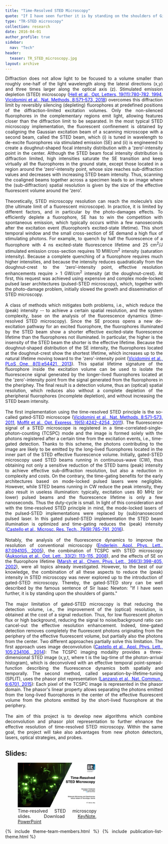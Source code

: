 ```yaml
---
title: "Time-Resolved STED Microscopy"
quote: "If I have seen further it is by standing on the shoulders of Giants (Isaac Newton)."
type: "TR-STED microscopy"
collection: research
date: 2016-04-01
author_profile: true
sidebar:
  nav: "Tech"
header:
  teaser: TR_STED_microscopy.jpg
layout: archive
---
```

<div style="text-align: justify">
  
Diffraction does not allow light to be focused to a volume smaller than roughly one-half of the light wavelength along the lateral directions (x,y) and three times larger along the optical axis (z). Stimulated emission depletion (STED) microscopy (<a href="https://doi.org/10.1364/OL.19.000780"><span style="color:blue">Hell et al., Opt. Letters, 19(11):780-782, 1994</span></a>, <a href="https://doi.org/10.1038/nmeth.1624"><span style="color:blue">Vicidomini et al., Nat. Methods, 8:571–573, 2018</span></a>) overcomes this diffraction limit by reversibly silencing (depleting) fluorophores at predefined positions of the diffraction-limited excitation volumes. Only the non-silenced fluorophores in the complementary regions emit light, allowing features closer than the diffraction limit to be separated. In the most typical STED microscopy implementation, the fluorescent confinement is obtained by coaligning the Gaussian excitation beam of a scanning microscope with a second beam, called the STED beam, which (i) is tuned in wavelength to de-excite fluorophores via stimulated emission (SE) and (ii) is engineered to create a doughnut-shaped focal intensity distribution with a ‘zero’-intensity point in the center. Although the STED beam focal intensity distribution is diffraction limited, high intensities saturate the SE transition and keep virtually all the fluorophores in the ground state, except those located in a region around the ‘zero’-intensity point, whose size reaches sub-diffraction values and decreases with increasing STED beam intensity. Thus, scanning the coaligned beams together across a specimen leads to an image where the (sub-diffraction) spatial resolution is given by the size of the effective fluorescent volume around the ‘zero’.
<br>
<br>
Theoretically, STED microscopy resolution can reach the molecule’s size (the ultimate limit of a fluorescent microscope). In practice, it is limited by different factors, and in particular by the photo-damages effects. To efficiently deplete a fluorophore, SE has to win the competition with spontaneous emission, which typically occurs within a few nanoseconds after the excitation event (fluorophore’s excited-state lifetime). This short temporal window and the small cross-section of SE demand a high flux of stimulating photons. For example, to quench by half the fluorescence of a fluorophore with 4 ns excited-state fluorescence lifetime and 25 cm<sup>2</sup>/J stimulated emission cross-section requires 10 MW/cm<sup>2</sup> intensity (saturation intensity). Because a complete quenching of a fluorophore requires much higher intensities, and because the intensity reduces quadratically from the doughnut-crest to the ‘zero’-intensity point, effective resolution enhancements require > 1 GW/cm<sup>2</sup> intensity (at the doughnut-crest). At first, this request was achieved using expensive and complex mode-locked pulsed laser architectures (pulsed-STED microscopy), which, together with the photo-damage problem, initially slowed the growth and dissemination of STED microscopy. 
<br>
<br>
A class of methods which mitigates both problems, i.e., which reduce the (peak) intensity -- to achieve a certain spatial resolution, and the system complexity, base on the analysis of the fluorescence dynamics (time-resolved STED microscopy). Since the SE process opens a new de-excitation pathway for an excited fluorophore, the fluorophores illuminated by the STED beam show a shorter effective excited-state fluorescence lifetime than the fluorophores not illuminated. In particular, the higher is the insensity of the STED beam the shorter is the effective lifetime. Because the doughnut-shaped distribution of the SE intensity, the fluorophores located at the doughnut-crest show the shortest lifetime, which increases up to the natural lifetime moving toward to the 'zero'-intensity point (<a href="https://doi.org/10.1371/journal.pone.0054421"><span style="color:blue">Vicidomini et al., PLoS One, 8(1):e54421, 2013</span></a>). This spatial lifetime signature of the fluorophore inside the excitation volume can be used to isolate the fluorescecne signal generated by the longer-lived fluorophores located at the 'zero'-intensity point from the signal generated from the fluorophores in the pheriphey. The final result is a detection volume, thus an (optical) spatial resolution, which reduces also without a complete depletion of the pheripheral fluorophores (incomplete depletion), and without increasing the STED beam intensity. 
<br>
<br>
The first implementation using the time-resolved STED principle is the so-called gated-STED microscope (<a href="https://doi.org/10.1038/nmeth.1624"><span style="color:blue">Vicidomini et al., Nat. Methods, 8:571–573, 2011</span></a>, <a href="https://doi.org/10.1364/OE.19.004242"><span style="color:blue">Moffit et al., Opt. Express, 19(5):4242-4254, 2011</span></a>). The fluorescence signal of a STED microscope is registered in a time-correlated-single-photon-counting (TCSPC) mode and the image is formed solely with the photons registered after a certain time from the excitation events, i.e., time-gated detection. Thanks to this scheme, the photons contributing to the image are likely to be emitted by the long-lived fluorophores located in the inner part of the STED effective fluorescence volume. Initially, gated-STED microscopy used STED beams running in continuous-wave (CW), thus obtaining not only a sensitive reduction of the STED bams (peak) intensity to achieve effective sub-diffraction resolution, but also a reduction in complexity and costs. On the contrary, the time-gating benefits for the early architectures based on mode-locked pulsed lasers were negligible. However, while STED beams running in CW reduce the peak intensity, they also result in useless illumination: typically, excitation uses 80 MHz (or lower) pulsed beams and the fluorescence lifetime is only a few nanoseconds. Thus the duty-cycle is small. In light of this consideration and with the time-resolved STED principle in mind, the mode-locked lasers of the pulsed-STED implementations were replaced by (sub)nanosecond pulsed laser. In this gated pulsed-STED implementation the STED beam illumination is optimized and time-gating reduces the (peak) intensity (<a href="https://doi.org/10.1002/jemt.22716"><span style="color:blue">Castello et al., Microsc. Res. Tech., 79(9):785-791, 2016</span></a>).
<br>
<br>
Notably, the analysis of the fluorescence dynamics to improve the resolution of conventional microscopy (<a href="https://doi.org/10.1063/1.2034116"><span style="color:blue">Enderlein, Appl. Phys. Lett., 87:094105, 2005</span></a>), the combination of TCSPC with STED microscopy (<a href="https://doi.org/10.1364/OL.33.000113"><span style="color:blue">Auksorius et al., Opt. Lett., 33(2): 113-115, 2008</span></a>), and the effects of SE on the fluorophore lifetime (<a href="https://doi.org/10.1016/S0009-2614(02)01538-5"><span style="color:blue">Marsh et al., Chem. Phys. Lett., 366(3):398-405, 2002</span></a>), were all topics already investigated. However, to the best of our knowledge, the combination of all these aspects to reduce the (peak) intensity in STED microscopy was never explored up to the introduction of gated-STED microscopy. Thereby, the gated-STED story can be well described by the famous sentence of Sir Isaac Newton: "If I have seen further, it is by standing upon the shoulders of giants."
<br>
<br>
The major limitation of gated-STED microscopy is that reducing the detection volume, i.e., the improvement of the (optical) resolution, is obtained at the cost of a signal reduction. Thus, for low fluorescent photon flux or high background, reducing the signal to noise/background ratio can cancel-out the effective resolution enhancement. Indeed, time-gated detection removes completely the fluorescent photons originating from the periphery of the effective fluorescent volume, but partially also the photons from the center. Two different approaches partially solve this limitation. The first approach uses image deconvolution (<a href="https://doi.org/10.1063/1.4904092"><span style="color:blue">Castello et al., Appl. Phys. Lett., 105:234106, 2014</span></a>): The TCSPC imaging modality provides a three-dimensional STED image (x,y,t, where t is the lag-time of the photon-arrival histogram), which is deconvolved with an effective temporal point-spread-function describing the fluorescence dynamics both spatially and temporally. The second method, called separation-by-lifetime-tuning (SPLIT), uses the phasor plot representation (<a href="https://doi.org/10.1038/ncomms7701"><span style="color:blue">Lanzanò et al., Nat. Commun., 6:6701, 2015</span></a>): Each pixel of the TCSPC image is represented in the phasor domain. The phasor's linear property allows separating the photons emitted from the long-lived fluorophores in the center of the effective fluorescent volume from the photons emitted by the short-lived fluorophore at the periphery.
<br>
<br>
The aim of this project is to develop new algorithms which combine deconvolution and phasor plot representation to further ehnance the effective resolution of time-resolved STED microscopy. Within the same goal, the project will take also advantages from new photon detectors, lasers, optical strategies, and probes.     

<!--- Within the STED microscopy scenario our group developed and is developing a series of innovative methods which reduce the illumination (peak) intensity required by STED microscopy, thus providing great benefits for long-term live-cell imaging applications.
<br>
<br>
A first method explores the spectral condition at the basis of STED microscopy. STED microscopy improves the spatial resolution by depleting -- via stimulated emission (SE) -- the fluorescence from the periphery of the excitation spot of a conventional laser scanning microscope. The depletion is induced by a second doughnut-shaped beam, the STED beam, which is overlapped with the excitation beam and is red-shifted in wavelength, with respect to the fluorophore emission peak. Such red-shifting helps to avoid direct excitation of the fluorophore with the STED beam, which would otherwise introduce a strong (anti-Stokes emission) background in the image, but reduces the efficiency of the SE depletion, thus requiring an increase of the intensity of the STED beam to achieve effective sub-diffraction resolution. We introduce a synchronous detection scheme into the STED architecture (sync-STED microscopy), which is able to suppress the anti-Stokes emission background. In short, sync-STED microscopy allows for STED beam with wavelength closer to the fluorophore emission peak -- higher efficiency of SE, thus it allows for reducing the illumination to obtain background-free high-resolution STED images.
<br>
<br>
A second class of methods explores the temporal condition at the basis of STED microscopy. For a given number of stimulating photons (STED beam intensity), the higher depletion -- thus the higher resolution -- is obtained when the photons acts immediately after the fluorophores have been excited. For this reason, the most effective STED microscopy architecture uses synchronised excitation and STED pulsed beams laser. However, the high peak intensity typical of picosecond pulsed lasers can induce substantial photo-bleaching and photo-toxicity. We demonstrated that implementing STED microscopy with a (sub-)nanosecond pulsed STED beam -- lower peak intensity, but lower depletion -- reduces photo-damages, whilst time-gated detection compensates for the reduction of depletion. More, recently we also solved the draw-back of time-gated detection, i.e., the reduction of signal-to-noise ratio (SNR). We implemented a time-resolved STED microscope and we used the phasor analysis of the pixels' fluorescent dynamics to compensate for the inefficient depletion of the (sub-)nano-second laser. We also demonstrated that \textbf{the phasor analysis can be combined with two-photon-excitation STED (2PE-STED) microscopy to achieve deep high-resolution imaging} also with low-efficiency -- from a SE point of view -- continuous-wave STED beam.
<br>
<br>
While STED microscopy provides exquisite nanoscale structural information, its point-scanning architecture precludes the direct observation of fast biological process, such as the diffusion of small-biomolecules (e.g., the RNA into the cytoplasm). However, by combing the ability of STED microscopy in generating nanoscale observation volumes, with the ability of fluorescence-correlation-spectroscopy (FCS) to extract the diffusion parameters of the molecules travelling across this observation volume, it is possible to reveal nanoscale spatial heterogeneity in the dynamics of different biomolecules. Our group, in collaboration with the Nanoscopy and NIC$@$IIT group of Prof. Alberto Diaspro, developed a new STED-FCS method able to reveal both spatial and temporal heterogeneity. The method uses the information provided by a time-resolved (time-correlated-single-photon-counting) STED measurement to simultaneously probe the diffusion of a class of biomolecules within decreasing observation volumes. The same method also allowed -- for the first time -- to use STED-FCS within complex three-dimensional environments, such as the cell cytoplasm.--->

<h2> Slides: </h2>
<figure style="width: 50%" class="align-center">
<img src='/slides/VicidominiG_TimeResolvedSTED_preview.001.jpeg'>
<figcaption>Time-resolved STED microscopy slides. Download <a href="/slides/VicidominiG_TimeResolvedSTED.key">KeyNote</a>, <a href="/slides/VicidominiG_TimeResolvedSTED.pptx">PowerPoint</a> </figcaption>
</figure>

{% include theme-team-members.html %}
{% include publication-list-theme.html %}
